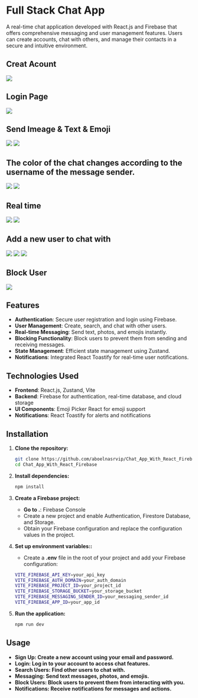 


# Full Stack Chat App

A real-time chat application developed with React.js and Firebase that offers comprehensive messaging and user management features. Users can create accounts, chat with others, and manage their contacts in a secure and intuitive environment.


## Creat Acount
![](./public/1.png)
## Login Page
![](./public/2.png)
## Send Imeage & Text & Emoji
![](./public/3.png)
![](./public/4.png)
## The color of the chat changes according to the username of the message sender.
![](./public/5.png)
![](./public/6.png)
## Real time
![](./public/7.png)
![](./public/8.png)
## Add a new user to chat with
![](./public/9.png)
![](./public/10.png)
![](./public/11.png)
## Block User
![](./public/12.png)



## Features

- **Authentication**: Secure user registration and login using Firebase.
- **User Management**: Create, search, and chat with other users.
- **Real-time Messaging**: Send text, photos, and emojis instantly.
- **Blocking Functionality**: Block users to prevent them from sending and receiving messages.
- **State Management**: Efficient state management using Zustand.
- **Notifications**: Integrated React Toastify for real-time user notifications.

## Technologies Used

- **Frontend**: React.js, Zustand, Vite
- **Backend**: Firebase for authentication, real-time database, and cloud storage
- **UI Components**: Emoji Picker React for emoji support
- **Notifications**: React Toastify for alerts and notifications

## Installation

1. **Clone the repository:**

   ```bash
   git clone https://github.com/aboelnasrvip/Chat_App_With_React_Firebase.git
   cd Chat_App_With_React_Firebase

2. **Install dependencies:**
   ```bash
   npm install

3. **Create a Firebase project:**
    - **Go to .**: Firebase Console
    - Create a new project and enable Authentication, Firestore Database, and Storage.
    - Obtain your Firebase configuration and replace the configuration values in the project.


4. **Set up environment variables::**
    - Create a **.env** file in the root of your project and add your Firebase configuration:
   ```bash
   VITE_FIREBASE_API_KEY=your_api_key
   VITE_FIREBASE_AUTH_DOMAIN=your_auth_domain
   VITE_FIREBASE_PROJECT_ID=your_project_id
   VITE_FIREBASE_STORAGE_BUCKET=your_storage_bucket
   VITE_FIREBASE_MESSAGING_SENDER_ID=your_messaging_sender_id
   VITE_FIREBASE_APP_ID=your_app_id


5. **Run the application:**
   ```bash
   npm run dev


## Usage

- **Sign Up: Create a new account using your email and password.**
- **Login: Log in to your account to access chat features.**
- **Search Users: Find other users to chat with.**
- **Messaging: Send text messages, photos, and emojis.**
- **Block Users: Block users to prevent them from interacting with you.**
- **Notifications: Receive notifications for messages and actions.**







